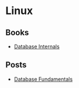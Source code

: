# Linux

## Books

- [Database Internals](https://www.databass.dev/)


## Posts

- [Database Fundamentals](https://tontinton.com/posts/database-fundementals/)
